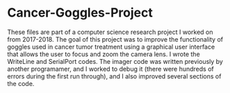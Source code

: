 # Cancer-Goggles-Project

These files are part of a computer science research project I worked on from 2017-2018. The goal of this project was to improve the functionality of goggles
used in cancer tumor treatment using a graphical user interface that allows the user to focus and zoom the camera lens. I wrote the WriteLine
and SerialPort codes. The imager code was written previously by another programamer, and I worked to debug it (there were hundreds of errors during the first
run through), and I also improved several sections of the code.
